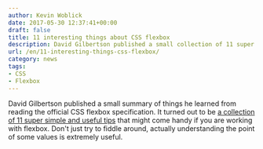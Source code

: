 ```yaml
---
author: Kevin Woblick
date: 2017-05-30 12:37:41+00:00
draft: false
title: 11 interesting things about CSS flexbox
description: David Gilbertson published a small collection of 11 super useful tips for working with CSS flexbox.
url: /en/11-interesting-things-css-flexbox/
category: news
tags:
- CSS
- Flexbox
---
```


David Gilbertson published a small summary of things he learned from reading the official CSS flexbox specification. It turned out to be [a collection of 11 super simple and useful tips](https://hackernoon.com/11-things-i-learned-reading-the-flexbox-spec-5f0c799c776b) that might come handy if you are working with flexbox. Don't just try to fiddle around, actually understanding the point of some values is extremely useful.

